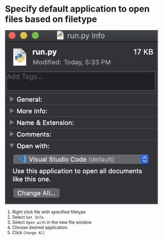# Specify default application to open files based on filetype

![Upload Instructions](set-default-app-by-filetype.png)

1. Right click file with specified filetype
2. Select `Get Info`.
3. Select `Open with` in the new file window
4. Choose desired application.
5. Click `Change All`


